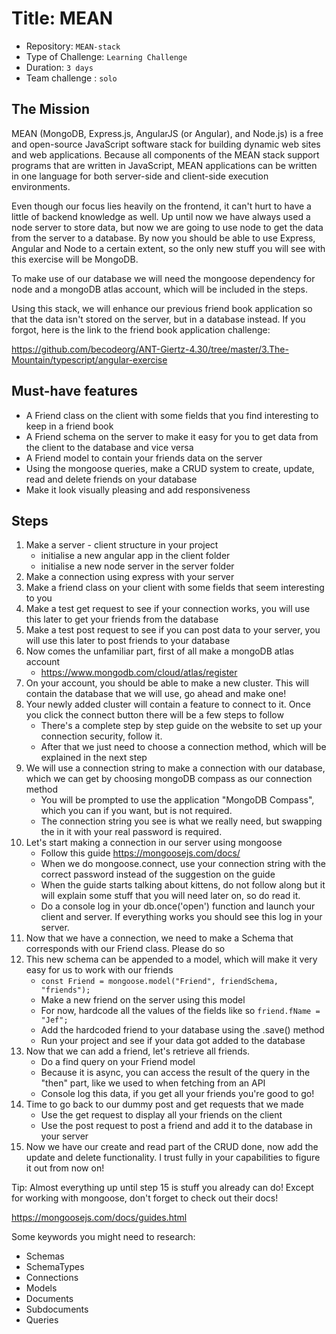 # Title: MEAN

- Repository: `MEAN-stack`
- Type of Challenge: `Learning Challenge`
- Duration: `3 days`
- Team challenge : `solo`


## The Mission
MEAN (MongoDB, Express.js, AngularJS (or Angular), and Node.js) is a free and open-source JavaScript software stack for building dynamic web sites and web applications. Because all components of the MEAN stack support programs that are written in JavaScript, MEAN applications can be written in one language for both server-side and client-side execution environments.

Even though our focus lies heavily on the frontend, it can't hurt to have a little of backend knowledge as well. Up until now we have always used a node server to store data, but now we are going to use node to get the data from the server to a database. By now you should be able to use Express, Angular and Node to a certain extent, so the only new stuff you will see with this exercise will be MongoDB.

To make use of our database we will need the mongoose dependency for node and a mongoDB atlas account, which will be included in the steps.

Using this stack, we will enhance our previous friend book application so that the data isn't stored on the server, but in a database instead. If you forgot, here is the link to the friend book application challenge:

https://github.com/becodeorg/ANT-Giertz-4.30/tree/master/3.The-Mountain/typescript/angular-exercise

## Must-have features

- A Friend class on the client with some fields that you find interesting to keep in a friend book
- A Friend schema on the server to make it easy for you to get data from the client to the database and vice versa
- A Friend model to contain your friends data on the server
- Using the mongoose queries, make a CRUD system to create, update, read and delete friends on your database
- Make it look visually pleasing and add responsiveness


## Steps

1. Make a server - client structure in your project
    - initialise a new angular app in the client folder
    - initialise a new node server in the server folder
2. Make a connection using express with your server
3. Make a friend class on your client with some fields that seem interesting to you
4. Make a test get request to see if your connection works, you will use this later to get your friends from the database
5. Make a test post request to see if you can post data to your server, you will use this later to post friends to your database
6. Now comes the unfamiliar part, first of all make a mongoDB atlas account
    - https://www.mongodb.com/cloud/atlas/register
7. On your account, you should be able to make a new cluster. This will contain the database that we will use, go ahead and make one!
8. Your newly added cluster will contain a feature to connect to it. Once you click the connect button there will be a few steps to follow
    - There's a complete step by step guide on the website to set up your connection security, follow it.
    - After that we just need to choose a connection method, which will be explained in the next step
9. We will use a connection string to make a connection with our database, which we can get by choosing mongoDB compass as our connection method
    - You will be prompted to use the application "MongoDB Compass", which you can if you want, but is not required.
    - The connection string you see is what we really need, but swapping the <password> in it with your real password is required.
10. Let's start making a connection in our server using mongoose
    - Follow this guide https://mongoosejs.com/docs/
    - When we do mongoose.connect, use your connection string with the correct password instead of the suggestion on the guide
    - When the guide starts talking about kittens, do not follow along but it will explain some stuff that you will need later on, so do read it.
    - Do a console log in your db.once('open') function and launch your client and server. If everything works you should see this log in your server.
11. Now that we have a connection, we need to make a Schema that corresponds with our Friend class. Please do so
12. This new schema can be appended to a model, which will make it very easy for us to work with our friends
    - `const Friend = mongoose.model("Friend", friendSchema, "friends");`
    - Make a new friend on the server using this model
    - For now, hardcode all the values of the fields like so `friend.fName = "Jef";`
    - Add the hardcoded friend to your database using the .save() method
    - Run your project and see if your data got added to the database
13. Now that we can add a friend, let's retrieve all friends.
    - Do a find query on your Friend model
    - Because it is async, you can access the result of the query in the "then" part, like we used to when fetching from an API
    - Console log this data, if you get all your friends you're good to go!
14. Time to go back to our dummy post and get requests that we made
    - Use the get request to display all your friends on the client
    - Use the post request to post a friend and add it to the database in your server
15. Now we have our create and read part of the CRUD done, now add the update and delete functionality. I trust fully in your capabilities to figure it out from now on!

Tip: Almost everything up until step 15 is stuff you already can do! Except for working with mongoose, don't forget to check out their docs!

https://mongoosejs.com/docs/guides.html

Some keywords you might need to research:

- Schemas
- SchemaTypes
- Connections
- Models
- Documents
- Subdocuments
- Queries
